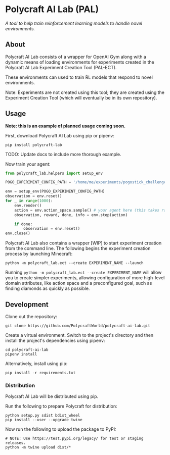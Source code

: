 # Polycraft AI Lab (PAL)
*A tool to help train reinforcement learning models to handle novel environments.*

## About
Polycraft AI Lab consists of a wrapper for OpenAI Gym along with a dynamic means
of loading environments for experiments created in the Polycraft AI Lab
Experiment Creation Tool (PAL-ECT).

These environments can used to train RL models that respond to novel environments.

Note: Experiments are not created using this tool; they are created using the
Experiment Creation Tool (which will eventually be in its own repository).

## Usage
**Note: this is an example of planned usage coming soon.**

First, download Polycraft AI Lab using pip or pipenv:
```
pip install polycraft-lab
```

TODO: Update docs to include more thorough example.

Now train your agent:
```python
from polycraft_lab.helpers import setup_env

POGO_EXPERIMENT_CONFIG_PATH = '/home/me/experiments/pogostick_challenge.json'

env = setup_env(POGO_EXPERIMENT_CONFIG_PATH)
observation = env.reset()
for _ in range(1000):
    env.render()
    action = env.action_space.sample() # your agent here (this takes random actions)
    observation, reward, done, info = env.step(action)

    if done:
        observation = env.reset()
env.close()
```

Polycraft AI Lab also contains a wrapper [WIP] to start experiment creation from
the command line. The following begins the experiment creation process by
launching Minecraft:
```
python -m polycraft_lab.ect --create EXPERIMENT_NAME --launch
``` 

Running `python -m polycraft_lab.ect --create EXPERIMENT_NAME` will allow you to
create simpler experiments, allowing configuration of more high-level domain
attributes, like action space and a preconfigured goal, such as finding
diamonds as quickly as possible.

## Development
Clone out the repository:
```
git clone https://github.com/PolycraftWorld/polycraft-ai-lab.git
```

Create a virtual environment. Switch to the project's directory and then install
the project's dependencies using pipenv:
```
cd polycraft-ai-lab
pipenv install
```

Alternatively, install using pip:
```
pip install -r requirements.txt
```

### Distribution
Polycraft AI Lab will be distributed using pip.

Run the following to prepare Polycraft for distribution:
```
python setup.py sdist bdist_wheel
pip install --user --upgrade twine
```
Now run the following to upload the package to PyPI:
```
# NOTE: Use https://test.pypi.org/legacy/ for test or staging releases.
python -m twine upload dist/*
```
